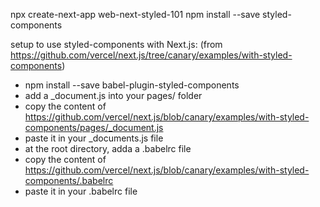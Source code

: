npx create-next-app web-next-styled-101
npm install --save styled-components

setup to use styled-components with Next.js:
(from https://github.com/vercel/next.js/tree/canary/examples/with-styled-components)

- npm install --save babel-plugin-styled-components
- add a \_document.js into your pages/ folder
- copy the content of https://github.com/vercel/next.js/blob/canary/examples/with-styled-components/pages/_document.js
- paste it in your \_documents.js file
- at the root directory, adda a .babelrc file
- copy the content of https://github.com/vercel/next.js/blob/canary/examples/with-styled-components/.babelrc
- paste it in your .babelrc file
